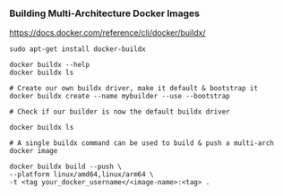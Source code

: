 ### Building Multi-Architecture Docker Images 

https://docs.docker.com/reference/cli/docker/buildx/ <br>
```
sudo apt-get install docker-buildx

docker buildx --help
docker buildx ls

# Create our own buildx driver, make it default & bootstrap it
docker buildx create --name mybuilder --use --bootstrap

# Check if our builder is now the default buildx driver

docker buildx ls

# A single buildx command can be used to build & push a multi-arch docker image

docker buildx build --push \
--platform linux/amd64,linux/arm64 \
-t <tag your_docker_username</<image-name>:<tag> .

```
